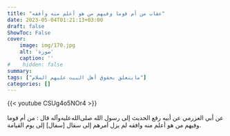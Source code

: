 ```yaml
---
title: "عقاب من أم قوما وفيهم من هو أعلم منه وأفقه"
date: 2023-05-04T01:21:13+03:00
draft: false
ShowToc: False
cover:
    image: img/170.jpg
    alt: 'صورة'
    caption: ''
#    hidden: false
summary: 
tags: ["مايتعلق بحقوق أهل البيت عليهم السلام"]
categories: []
---
```

{{< youtube CSUg4o5NOr4 >}}  
 <br>
عن أبي العزرمي عن أبيه رفع الحديث إلى رسول الله صلى‌الله‌عليه‌وآله قال : من
أم قوما وفيهم من هو أعلم منه وافقه لم يزل أمرهم إلى سقال [سفال]
إلى يوم القيامة.


